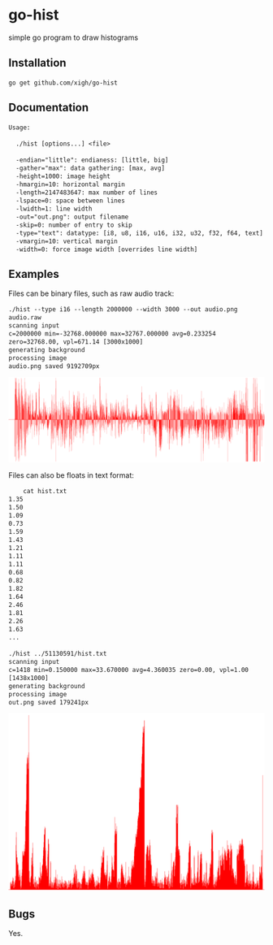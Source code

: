 # go-hist
simple go program to draw histograms

Installation
-----------

	go get github.com/xigh/go-hist

Documentation
-----------

	Usage:

	  ./hist [options...] <file>

	  -endian="little": endianess: [little, big]
	  -gather="max": data gathering: [max, avg]
	  -height=1000: image height
	  -hmargin=10: horizontal margin
	  -length=2147483647: max number of lines
	  -lspace=0: space between lines
	  -lwidth=1: line width
	  -out="out.png": output filename
	  -skip=0: number of entry to skip
	  -type="text": datatype: [i8, u8, i16, u16, i32, u32, f32, f64, text]
	  -vmargin=10: vertical margin
	  -width=0: force image width [overrides line width]

Examples
-----------

Files can be binary files, such as raw audio track:

	./hist --type i16 --length 2000000 --width 3000 --out audio.png audio.raw
	scanning input
	c=2000000 min=-32768.000000 max=32767.000000 avg=0.233254 zero=32768.00, vpl=671.14 [3000x1000]
	generating background
	processing image
	audio.png saved 9192709px

![My image](img/audio.png)

Files can also be floats in text format:

        cat hist.txt
	1.35
	1.50
	1.09
	0.73
	1.59
	1.43
	1.21
	1.11
	1.11
	0.68
	0.82
	1.82
	1.64
	2.46
	1.81
	2.26
	1.63
	...
	
	./hist ../51130591/hist.txt 
	scanning input
	c=1418 min=0.150000 max=33.670000 avg=4.360035 zero=0.00, vpl=1.00 [1438x1000]
	generating background
	processing image
	out.png saved 179241px

![My image](img/data.png)

Bugs
-----------

Yes.
